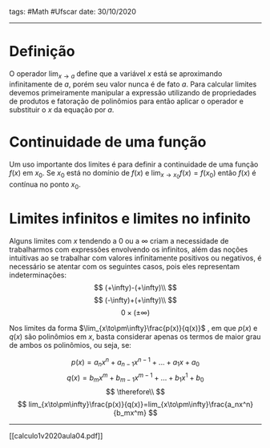 tags: #Math #Ufscar 
date: 30/10/2020

---

# Definição
O operador $\lim_{x\to a}$ define que a variável $x$ está se aproximando infinitamente de $a$, porém seu valor nunca é de fato $a$. Para calcular limites devemos primeiramente manipular a expressão utilizando de propriedades de produtos e fatoração de polinômios para então aplicar o operador e substituir o $x$ da equação por $a$.

# Continuidade de uma função
Um uso importante dos limites é para definir a continuidade de uma função $f(x)$ em $x_0$. Se $x_0$ está no domínio de $f(x)$ e $\lim_{x\to x_0}f(x)=f(x_0)$ então $f(x)$ é contínua no ponto $x_0$.

# Limites infinitos e limites no infinito
Alguns limites com $x$ tendendo a $0$ ou a $\infty$ criam a necessidade de trabalharmos com expressões envolvendo os infinitos, além das noções intuitivas ao se trabalhar com valores infinitamente positivos ou negativos, é necessário se atentar com os seguintes casos, pois eles representam indeterminações:
$$
(+\infty)-(+\infty)\\
$$
$$
(-\infty)+(+\infty)\\
$$
$$
0\times(\pm \infty)
$$

Nos limites da forma $\lim_{x\to\pm\infty}\frac{p(x)}{q(x)}$ , em que $p(x)$ e $q(x)$ são polinômios em $x$, basta considerar apenas os termos de maior grau de ambos os polinômios, ou seja, se:

$$
p(x)=a_nx^n+a_{n-1}x^{n-1}+...+a_1x+a_0
$$
$$
q(x)=b_mx^m+b_{m-1}x^{m-1}+...+b_1x^1+b_0
$$
$$
\therefore\\
$$
$$
lim_{x\to\pm\infty}\frac{p(x)}{q(x)}=lim_{x\to\pm\infty}\frac{a_nx^n}{b_mx^m}
$$

---

[[calculo1v2020aula04.pdf]]